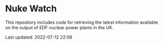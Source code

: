 # Nuke Watch

This repository includes code for retrieving the latest information available on the output of EDF nuclear power plants in the UK.

Last updated: 2022-07-12 22:08